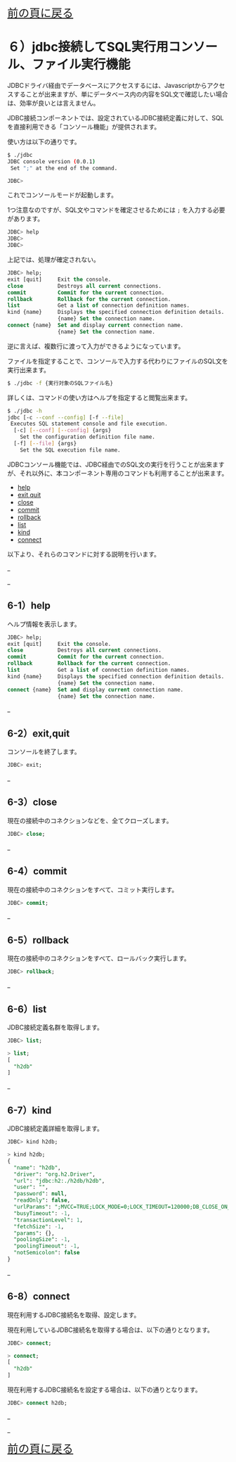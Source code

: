 <span style="font-size: 25px;"> [前の頁に戻る](https://github.com/maachang/rhigin/blob/master/components/jdbc/README.md) </span>

# ６）jdbc接続してSQL実行用コンソール、ファイル実行機能


JDBCドライバ経由でデータベースにアクセスするには、Javascriptからアクセスすることが出来ますが、単にデータベース内の内容をSQL文で確認したい場合は、効率が良いとは言えません。

JDBC接続コンポーネントでは、設定されているJDBC接続定義に対して、SQLを直接利用できる「コンソール機能」が提供されます。

使い方は以下の通りです。

```sh
$ ./jdbc
JDBC console version (0.0.1)
 Set ";" at the end of the command.

JDBC> 
```
これでコンソールモードが起動します。

1つ注意なのですが、SQL文やコマンドを確定させるためには `;` を入力する必要があります。

```sql
JDBC> help
JDBC>
JDBC>
```
上記では、処理が確定されない。

```sql
JDBC> help;
exit [quit]     Exit the console.
close           Destroys all current connections.
commit          Commit for the current connection.
rollback        Rollback for the current connection.
list            Get a list of connection definition names.
kind {name}     Displays the specified connection definition details.
                {name} Set the connection name.
connect {name}  Set and display current connection name.
                {name} Set the connection name.
```

逆に言えば、複数行に渡って入力ができるようになっています。

ファイルを指定することで、コンソールで入力する代わりにファイルのSQL文を実行出来ます。

```sh
$ ./jdbc -f {実行対象のSQLファイル名}
```

詳しくは、コマンドの使い方はヘルプを指定すると閲覧出来ます。

```sh
$ ./jdbc -h
jdbc [-c --conf --config] [-f --file]
 Executes SQL statement console and file execution.
  [-c] [--conf] [--config] {args}
    Set the configuration definition file name.
  [-f] [--file] {args}
    Set the SQL execution file name.
```

JDBCコンソール機能では、JDBC経由でのSQL文の実行を行うことが出来ますが、それ以外に、本コンポーネント専用のコマンドも利用することが出来ます。

- [help](#6-1help)
- [exit,quit](#6-2exitquit)
- [close](#6-3close)
- [commit](#6-4commit)
- [rollback](#6-5rollback)
- [list](#6-6list)
- [kind](#6-7kind)
- [connect](#6-8connect)

以下より、それらのコマンドに対する説明を行います。

_

_

## 6-1）help

ヘルプ情報を表示します。

```sql
JDBC> help;
exit [quit]     Exit the console.
close           Destroys all current connections.
commit          Commit for the current connection.
rollback        Rollback for the current connection.
list            Get a list of connection definition names.
kind {name}     Displays the specified connection definition details.
                {name} Set the connection name.
connect {name}  Set and display current connection name.
                {name} Set the connection name.
```

_

## 6-2）exit,quit

コンソールを終了します。

```sql
JDBC> exit;
```

_

## 6-3）close

現在の接続中のコネクションなどを、全てクローズします。

```sql
JDBC> close;
```

_

## 6-4）commit

現在の接続中のコネクションをすべて、コミット実行します。

```sql
JDBC> commit;
```

_

## 6-5）rollback

現在の接続中のコネクションをすべて、ロールバック実行します。

```sql
JDBC> rollback;
```

_

## 6-6）list

JDBC接続定義名群を取得します。

```sql
JDBC> list;

> list;
[
  "h2db"
]
```

_

## 6-7）kind

JDBC接続定義詳細を取得します。

```sql
JDBC> kind h2db;

> kind h2db;
{
  "name": "h2db",
  "driver": "org.h2.Driver",
  "url": "jdbc:h2:./h2db/h2db",
  "user": "",
  "password": null,
  "readOnly": false,
  "urlParams": ";MVCC=TRUE;LOCK_MODE=0;LOCK_TIMEOUT=120000;DB_CLOSE_ON_EXIT=TRUE;CACHE_SIZE=131072;PAGE_SIZE=32768;IFEXISTS=FALSE;AUTOCOMMIT=FALSE;CACHE_TYPE=TQ;LOG=0;UNDO_LOG=0;AUTO_SERVER=TRUE;TRACE_LEVEL_FILE=0;",
  "busyTimeout": -1,
  "transactionLevel": 1,
  "fetchSize": -1,
  "params": {},
  "poolingSize": -1,
  "poolingTimeout": -1,
  "notSemicolon": false
}
```

_

## 6-8）connect

現在利用するJDBC接続名を取得、設定します。

現在利用しているJDBC接続名を取得する場合は、以下の通りとなります。

```sql
JDBC> connect;

> connect;
[
  "h2db"
]
```

現在利用するJDBC接続名を設定する場合は、以下の通りとなります。

```sql
JDBC> connect h2db;
```

_

_

<span style="font-size: 25px;"> [前の頁に戻る](https://github.com/maachang/rhigin/blob/master/components/jdbc/README.md) </span>
